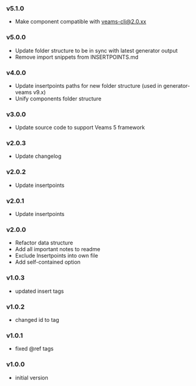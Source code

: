 ### v5.1.0
- Make component compatible with veams-cli@2.0.xx

### v5.0.0
- Update folder structure to be in sync with latest generator output
- Remove import snippets from INSERTPOINTS.md

### v4.0.0
- Update insertpoints paths for new folder structure (used in generator-veams v9.x)
- Unify components folder structure

### v3.0.0
- Update source code to support Veams 5 framework

### v2.0.3
- Update changelog

### v2.0.2
- Update insertpoints

### v2.0.1
- Update insertpoints

### v2.0.0
- Refactor data structure
- Add all important notes to readme
- Exclude Insertpoints into own file
- Add self-contained option

### v1.0.3
- updated insert tags

### v1.0.2
- changed id to tag

### v1.0.1
- fixed @ref tags

### v1.0.0
- initial version